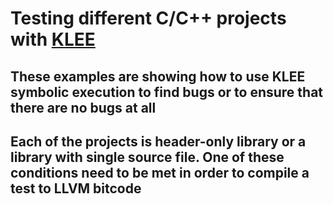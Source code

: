 # Testing different C/C++ projects with [KLEE](https://klee-se.org)

## These examples are showing how to use KLEE symbolic execution to find bugs or to ensure that there are no bugs at all

## Each of the projects is header-only library or a library with single source file. One of these conditions need to be met in order to compile a test to LLVM bitcode